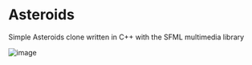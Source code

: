 # Asteroids

Simple Asteroids clone written in C++ with the SFML multimedia library

![image](https://user-images.githubusercontent.com/118080823/205484881-11b25b81-30c9-40b1-a5e5-f0652627f69d.png)
